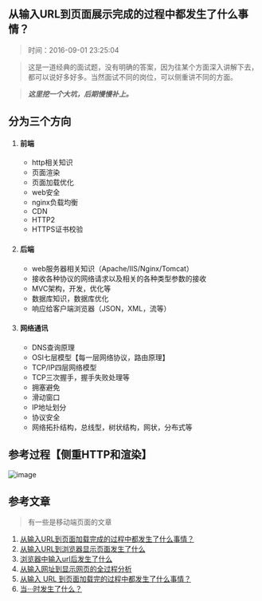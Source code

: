 ## 从输入URL到页面展示完成的过程中都发生了什么事情？
>时间：2016-09-01 23:25:04

>这是一道经典的面试题，没有明确的答案，因为往某个方面深入讲解下去，都可以说好多好多。当然面试不同的岗位，可以侧重讲不同的方面。

>***这里挖一个大坑，后期慢慢补上。***


## 分为三个方向 
1. #### 前端
    - http相关知识
    - 页面渲染
    - 页面加载优化
    - web安全
    - nginx负载均衡
    - CDN
    - HTTP2
    - HTTPS证书校验


2. #### 后端
    - web服务器相关知识（Apache/IIS/Nginx/Tomcat）
    - 接收各种协议的网络请求以及相关的各种类型参数的接收
    - MVC架构，开发，优化等
    - 数据库知识，数据库优化
    - 响应给客户端浏览器（JSON，XML，流等）


3. #### 网络通讯
    - DNS查询原理
    - OSI七层模型【每一层网络协议，路由原理】
    - TCP/IP四层网络模型
    - TCP三次握手，握手失败处理等
    - 拥塞避免
    - 滑动窗口
    - IP地址划分
    - 协议安全
    - 网络拓扑结构，总线型，树状结构，网状，分布式等

## 参考过程【侧重HTTP和渲染】
![image](https://cloud.githubusercontent.com/assets/7597581/18175628/8b51635e-70a4-11e6-8450-4bdc6d102177.png)


## 参考文章
>有一些是移动端页面的文章

1. [从输入URL到页面加载完成的过程中都发生了什么事情？](https://segmentfault.com/q/1010000000489803)
2. [从输入URL到浏览器显示页面发生了什么](http://m.baidu.com/from=844b/bd_page_type=1/ssid=0/uid=0/pu=usm%400%2Csz%401320_1001%2Cta%40iphone_2_5.1_3_537/baiduid=C926057DBCA34904D41EF2A33BD425B9/w=0_10_%E6%B5%8F%E8%A7%88%E5%99%A8%E8%BE%93%E5%85%A5url%2C%E5%8F%91%E7%94%9F%E4%BA%86%E4%BB%80%E4%B9%88/t=iphone/l=3/tc?ref=www_iphone&lid=3705095590918409798&order=3&fm=alop&tj=www_normal_3_0_10_title&vit=osres&m=8&srd=1&cltj=cloud_title&asres=1&title=%E4%BB%8E%E8%BE%93%E5%85%A5URL%E5%88%B0%E6%B5%8F%E8%A7%88%E5%99%A8%E6%98%BE%E7%A4%BA%E9%A1%B5%E9%9D%A2%E5%8F%91%E7%94%9F%E4%BA%86%E4%BB%80%E4%B9%88-%E9%98%BF%E5%AD%94-%E5%8D%9A%E5%AE%A2%E5%9B%AD&dict=30&sec=14881&di=70c21b17b1fc732e&bdenc=1&nsrc=IlPT2AEptyoA_yixCFOxXnANedT62v3IEQGG_ytK1DK6mlrte4viZQRAWTz6N734ZpPPtCPQpxkHwXGd0WAskNYWgK)
3. [浏览器中输入url后发生了什么](http://www.jianshu.com/p/c1dfc6caa520)
4. [从输入网址到显示网页的全过程分析](http://m.blog.csdn.net/article/details?id=8789624)
5. [从输入 URL 到页面加载完的过程中都发生了什么事情？](http://www.guokr.com/question/554991/)
6. [当···时发生了什么？](https://segmentfault.com/a/1190000005969488)